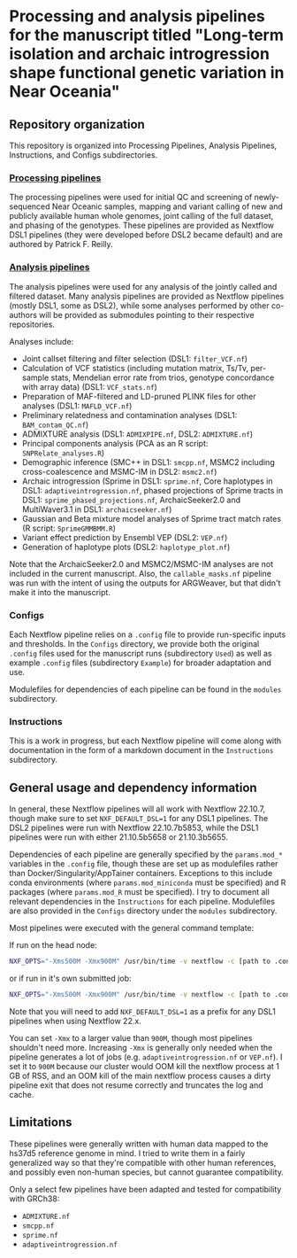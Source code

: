 # Processing and analysis pipelines for the manuscript titled "Long-term isolation and archaic introgression shape functional genetic variation in Near Oceania"

## Repository organization

This repository is organized into Processing Pipelines, Analysis Pipelines, Instructions, and Configs subdirectories.

### [Processing pipelines](/PROCESSING.md)

The processing pipelines were used for initial QC and screening of
newly-sequenced Near Oceanic samples, mapping and variant calling of new and
publicly available human whole genomes, joint calling of the full dataset,
and phasing of the genotypes. These pipelines are provided as Nextflow DSL1
pipelines (they were developed before DSL2 became default) and are authored
by Patrick F. Reilly.

### [Analysis pipelines](/ANALYSIS.md)

The analysis pipelines were used for any analysis of the jointly called and
filtered dataset. Many analysis pipelines are provided as Nextflow pipelines
(mostly DSL1, some as DSL2), while some analyses performed by other co-authors
will be provided as submodules pointing to their respective repositories.

Analyses include:

- Joint callset filtering and filter selection (DSL1: `filter_VCF.nf`)
- Calculation of VCF statistics (including mutation matrix, Ts/Tv, per-sample stats, Mendelian error rate from trios, genotype concordance with array data) (DSL1: `VCF_stats.nf`)
- Preparation of MAF-filtered and LD-pruned PLINK files for other analyses (DSL1: `MAFLD_VCF.nf`)
- Preliminary relatedness and contamination analyses (DSL1: `BAM_contam_QC.nf`)
- ADMIXTURE analysis (DSL1: `ADMIXPIPE.nf`, DSL2: `ADMIXTURE.nf`)
- Principal components analysis (PCA as an R script: `SNPRelate_analyses.R`)
- Demographic inference (SMC++ in DSL1: `smcpp.nf`, MSMC2 including cross-coalescence and MSMC-IM in DSL2: `msmc2.nf`)
- Archaic introgression (Sprime in DSL1: `sprime.nf`, Core haplotypes in DSL1: `adaptiveintrogression.nf`, phased projections of Sprime tracts in DSL1: `sprime_phased_projections.nf`, ArchaicSeeker2.0 and MultiWaver3.1 in DSL1: `archaicseeker.nf`)
- Gaussian and Beta mixture model analyses of Sprime tract match rates (R script: `SprimeGMMBMM.R`)
- Variant effect prediction by Ensembl VEP (DSL2: `VEP.nf`)
- Generation of haplotype plots (DSL2: `haplotype_plot.nf`)

Note that the ArchaicSeeker2.0 and MSMC2/MSMC-IM analyses are not included in the current manuscript.
Also, the `callable_masks.nf` pipeline was run with the intent of using the
outputs for ARGWeaver, but that didn't make it into the manuscript.

### Configs

Each Nextflow pipeline relies on a `.config` file to provide run-specific
inputs and thresholds. In the `Configs` directory, we provide both the
original `.config` files used for the manuscript runs (subdirectory `Used`)
as well as example `.config` files (subdirectory `Example`) for broader
adaptation and use.

Modulefiles for dependencies of each pipeline can be found in the `modules`
subdirectory.

### Instructions

This is a work in progress, but each Nextflow pipeline will come along with
documentation in the form of a markdown document in the `Instructions`
subdirectory.

## General usage and dependency information

In general, these Nextflow pipelines will all work with Nextflow 22.10.7,
though make sure to set `NXF_DEFAULT_DSL=1` for any DSL1 pipelines. The
DSL2 pipelines were run with Nextflow 22.10.7b5853, while the DSL1 pipelines
were run with either 21.10.5b5658 or 21.10.3b5655.

Dependencies of each pipeline are generally specified by the `params.mod_*`
variables in the `.config` file, though these are set up as modulefiles
rather than Docker/Singularity/AppTainer containers. Exceptions to this
include conda environments (where `params.mod_miniconda` must be specified)
and R packages (where `params.mod_R` must be specified). I try to document
all relevant dependencies in the `Instructions` for each pipeline.
Modulefiles are also provided in the `Configs` directory under the `modules`
subdirectory.

Most pipelines were executed with the general command template:

If run on the head node:

```bash
NXF_OPTS="-Xms500M -Xmx900M" /usr/bin/time -v nextflow -c [path to .config file] run -bg [absolute path to .nf pipeline script] -profile [comma-separated list of profiles] -w [scratch/working directory] 2> [STDERR log] > [STDOUT log]
```

or if run in it's own submitted job:

```bash
NXF_OPTS="-Xms500M -Xmx900M" /usr/bin/time -v nextflow -c [path to .config file] run -ansi-log false [absolute path to .nf pipeline script] -profile [comma-separated list of profiles] -w [scratch/working directory] 2> [STDERR log] > [STDOUT log]
```

Note that you will need to add `NXF_DEFAULT_DSL=1` as a prefix for any DSL1
pipelines when using Nextflow 22.x.

You can set `-Xmx` to a larger value than `900M`, though most pipelines
shouldn't need more. Increasing `-Xmx` is generally only needed when the
pipeline generates a lot of jobs (e.g. `adaptiveintrogression.nf` or `VEP.nf`).
I set it to `900M` because our cluster would OOM kill the nextflow process
at 1 GB of RSS, and an OOM kill of the main nextflow process causes a dirty
pipeline exit that does not resume correctly and truncates the log and cache.

## Limitations

These pipelines were generally written with human data mapped to the hs37d5
reference genome in mind. I tried to write them in a fairly generalized way
so that they're compatible with other human references, and possibly even
non-human species, but cannot guarantee compatibility.

Only a select few pipelines have been adapted and tested for compatibility
with GRCh38:

- `ADMIXTURE.nf`
- `smcpp.nf`
- `sprime.nf`
- `adaptiveintrogression.nf`
